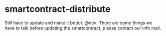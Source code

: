 # smartcontract-distribute
Still have to update and make it better.
@dev: There are some things we have to talk before updating the smartcontract, please contact our info mail.
